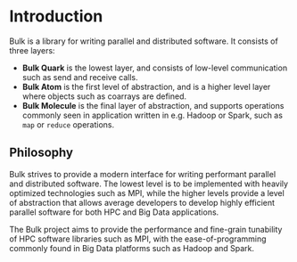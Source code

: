 Introduction
============

Bulk is a library for writing parallel and distributed software. It consists of three layers:

* **Bulk Quark** is the lowest layer, and consists of low-level communication such as send and receive calls.
* **Bulk Atom** is the first level of abstraction, and is a higher level layer where objects such as coarrays are defined.
* **Bulk Molecule** is the final layer of abstraction, and supports operations commonly seen in application written in e.g. Hadoop or Spark, such as `map` or `reduce` operations.

Philosophy
----------

Bulk strives to provide a modern interface for writing performant parallel and distributed software. The lowest level is to be implemented with heavily optimized technologies such as MPI, while the higher levels provide a level of abstraction that allows average developers to develop highly efficient parallel software for both HPC and Big Data applications.

The Bulk project aims to provide the performance and fine-grain tunability of HPC software libraries such as MPI, with the ease-of-programming commonly found in Big Data platforms such as Hadoop and Spark.
